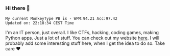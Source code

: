 ### Hi there 👋
<!-- PB START -->
```
My current MonkeyType PB is - WPM:94.21 Acc:97.42
Updated on: 22:18:34 CEST Time
```
<!-- PB END -->
I'm an IT person, just overall. I like CTFs, hacking, coding games, making Python apps. Just a lot of stuff.
You can check out my website [here](https://skill3472.github.io/).
I will probably add some interesting stuff here, when I get the idea to do so. Take care ❤️
